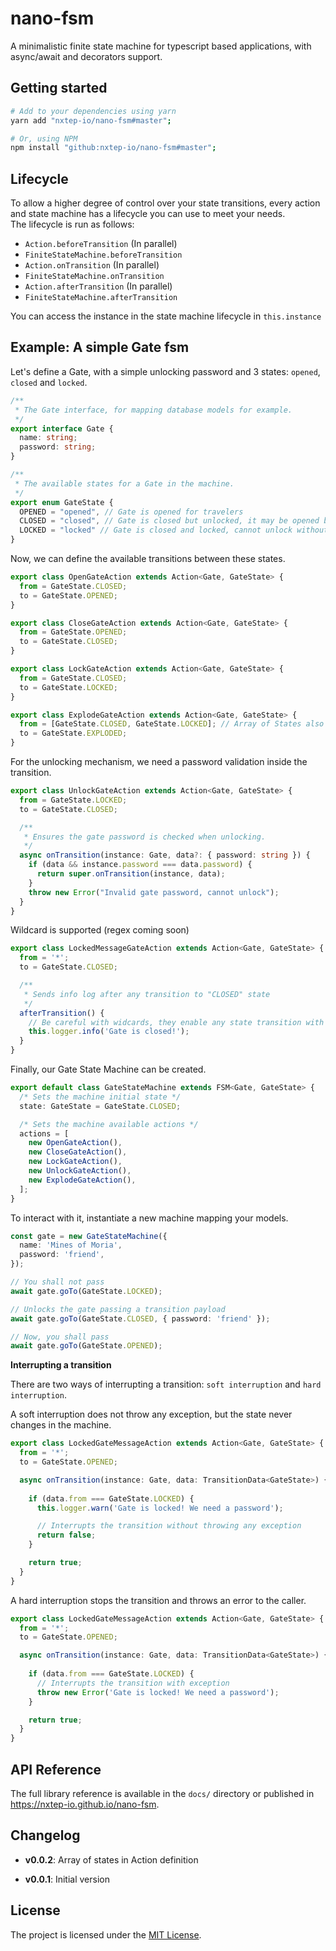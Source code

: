 nano-fsm
========

A minimalistic finite state machine for typescript based applications, with async/await and decorators support.

## Getting started

```bash
# Add to your dependencies using yarn
yarn add "nxtep-io/nano-fsm#master";

# Or, using NPM
npm install "github:nxtep-io/nano-fsm#master";
```

## Lifecycle

To allow a higher degree of control over your state transitions, every action and state machine has a lifecycle you can use to meet your needs.  
The lifecycle is run as follows:
- `Action.beforeTransition` (In parallel)
- `FiniteStateMachine.beforeTransition`
- `Action.onTransition` (In parallel)
- `FiniteStateMachine.onTransition`
- `Action.afterTransition` (In parallel)
- `FiniteStateMachine.afterTransition`

You can access the instance in the state machine lifecycle in `this.instance`

## Example: A simple Gate fsm

Let's define a Gate, with a simple unlocking password and 3 states: `opened`, `closed` and `locked`.

```typescript
/**
 * The Gate interface, for mapping database models for example.
 */
export interface Gate {
  name: string;
  password: string;
}

/**
 * The available states for a Gate in the machine.
 */
export enum GateState {
  OPENED = "opened", // Gate is opened for travelers
  CLOSED = "closed", // Gate is closed but unlocked, it may be opened by travelers
  LOCKED = "locked" // Gate is closed and locked, cannot unlock without a password
}
```

Now, we can define the available transitions between these states.

```typescript
export class OpenGateAction extends Action<Gate, GateState> {
  from = GateState.CLOSED;
  to = GateState.OPENED;
}

export class CloseGateAction extends Action<Gate, GateState> {
  from = GateState.OPENED;
  to = GateState.CLOSED;
}

export class LockGateAction extends Action<Gate, GateState> {
  from = GateState.CLOSED;
  to = GateState.LOCKED;
}

export class ExplodeGateAction extends Action<Gate, GateState> {
  from = [GateState.CLOSED, GateState.LOCKED]; // Array of States also works!
  to = GateState.EXPLODED;
}
```

For the unlocking mechanism, we need a password validation inside the transition.

```typescript
export class UnlockGateAction extends Action<Gate, GateState> {
  from = GateState.LOCKED;
  to = GateState.CLOSED;

  /**
   * Ensures the gate password is checked when unlocking.
   */
  async onTransition(instance: Gate, data?: { password: string }) {
    if (data && instance.password === data.password) {
      return super.onTransition(instance, data);
    }
    throw new Error("Invalid gate password, cannot unlock");
  }
}
```

Wildcard is supported (regex coming soon)

```typescript
export class LockedMessageGateAction extends Action<Gate, GateState> {
  from = '*';
  to = GateState.CLOSED;

  /**
   * Sends info log after any transition to "CLOSED" state 
   */
  afterTransition() {
    // Be careful with widcards, they enable any state transition with a matching pair!
    this.logger.info('Gate is closed!');
  }
}
```

Finally, our Gate State Machine can be created.

```typescript
export default class GateStateMachine extends FSM<Gate, GateState> {
  /* Sets the machine initial state */
  state: GateState = GateState.CLOSED;

  /* Sets the machine available actions */
  actions = [
    new OpenGateAction(),
    new CloseGateAction(),
    new LockGateAction(),
    new UnlockGateAction(),
    new ExplodeGateAction(),
  ];
}
```

To interact with it, instantiate a new machine mapping your models.

```typescript
const gate = new GateStateMachine({
  name: 'Mines of Moria',
  password: 'friend',
});

// You shall not pass
await gate.goTo(GateState.LOCKED);

// Unlocks the gate passing a transition payload
await gate.goTo(GateState.CLOSED, { password: 'friend' });

// Now, you shall pass
await gate.goTo(GateState.OPENED);
```

**Interrupting a transition**

There are two ways of interrupting a transition: `soft interruption` and `hard interruption`.

A soft interruption does not throw any exception, but the state never changes in the machine.

```typescript
export class LockedGateMessageAction extends Action<Gate, GateState> {
  from = '*';
  to = GateState.OPENED;

  async onTransition(instance: Gate, data: TransitionData<GateState>) {
    
    if (data.from === GateState.LOCKED) {
      this.logger.warn('Gate is locked! We need a password');

      // Interrupts the transition without throwing any exception
      return false;
    }

    return true;
  }
}
```

A hard interruption stops the transition and throws an error to the caller.

```typescript
export class LockedGateMessageAction extends Action<Gate, GateState> {
  from = '*';
  to = GateState.OPENED;

  async onTransition(instance: Gate, data: TransitionData<GateState>) {
    
    if (data.from === GateState.LOCKED) {
      // Interrupts the transition with exception
      throw new Error('Gate is locked! We need a password');
    }

    return true;
  }
}
```

## API Reference

The full library reference is available in the `docs/` directory or published in https://nxtep-io.github.io/nano-fsm.

## Changelog

* **v0.0.2**: Array of states in Action definition

* **v0.0.1**: Initial version


## License

The project is licensed under the [MIT License](./LICENSE.md).
